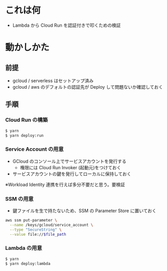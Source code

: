 # これは何

- Lambda から Cloud Run を認証付きで叩くための検証

# 動かしかた

## 前提

- gcloud / serverless はセットアップ済み
- gcloud / aws のデフォルトの認証先が Deploy して問題ないか確認しておく

## 手順

### Cloud Run の構築

```sh
$ yarn
$ yarn deploy:run
```

### Service Account の用意

- GCloud のコンソール上でサービスアカウントを発行する
  - 権限には Cloud Run Invoker (起動元)をつけておく
- サービスアカウントの鍵を発行してローカルに保持しておく

※Workload Identity 連携を行えば多分不要だと思う。要検証

### SSM の用意

- 鍵ファイルを生で持たないため、SSM の Parameter Store に置いておく

```sh
aws ssm put-parameter \
  --name /keys/gcloud/service_account \
  --type "SecureString" \
  --value file://$file_path
```

### Lambda の用意

```sh
$ yarn
$ yarn deploy:lambda
```
